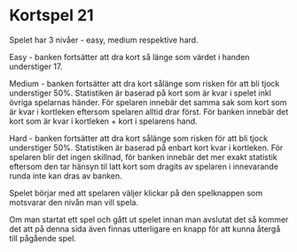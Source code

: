 # Kortspel 21


Spelet har 3 nivåer - easy, medium respektive hard. 

Easy - banken fortsätter att dra kort så länge som värdet i handen understiger 17.  

Medium - banken fortsätter att dra kort sålänge som risken för att bli tjock understiger 50%. 
Statistiken är baserad på kort som är kvar i spelet inkl övriga spelarnas händer. För spelaren innebär det samma sak som kort som är kvar i kortleken eftersom spelaren alltid drar först. För banken innebär det kort som är kvar i kortleken + kort i spelarens hand.

Hard - banken fortsätter att dra kort sålänge som risken för att bli tjock understiger 50%. Statistiken är baserad på enbart kort kvar i kortleken. För spelaren blir det ingen skillnad, för banken innebär det mer exakt statistik eftersom den tar hänsyn til latt kort som dragits av spelaren i innevarande runda inte kan dras av banken.

Spelet börjar med att spelaren väljer klickar på den spelknappen som motsvarar den nivån man vill spela.

Om man startat ett spel och gått ut spelet innan man avslutat det så kommer det att på denna sida även finnas utterligare en knapp för att kunna återgå till pågående spel.
